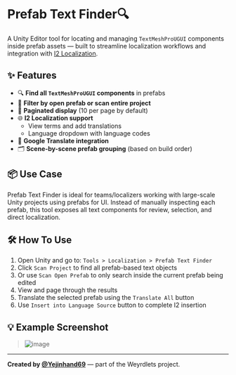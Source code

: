 # Prefab Text Finder🔍

A Unity Editor tool for locating and managing `TextMeshProUGUI` components inside prefab assets — built to streamline localization workflows and integration with [I2 Localization](https://assetstore.unity.com/packages/tools/localization/i2-localization-14884).

## ✨ Features

- 🔍 **Find all `TextMeshProUGUI` components** in prefabs
- 🧭 **Filter by open prefab or scan entire project**
- 📄 **Paginated display** (10 per page by default)
- 🌐 **I2 Localization support**
  - View terms and add translations
  - Language dropdown with language codes
- 🧪 **Google Translate integration**
- 🗂️ **Scene-by-scene prefab grouping** (based on build order)

## 📦 Use Case

Prefab Text Finder is ideal for teams/localizers working with large-scale Unity projects using prefabs for UI. Instead of manually inspecting each prefab, this tool exposes all text components for review, selection, and direct localization.

## 🛠️ How To Use

1. Open Unity and go to: `Tools > Localization > Prefab Text Finder`
2. Click `Scan Project` to find all prefab-based text objects
3. Or use `Scan Open Prefab` to only search inside the current prefab being edited
4. View and page through the results
5. Translate the selected prefab using the `Translate All` button
6. Use `Insert into Language Source` button to complete I2 insertion

## 💡 Example Screenshot

> ![image](https://github.com/user-attachments/assets/528c9bd8-ace5-420f-8ef3-acdc62e802f3)


---

**Created by [@Yejinhand69](https://github.com/Yejinhand69)** — part of the Weyrdlets project.
